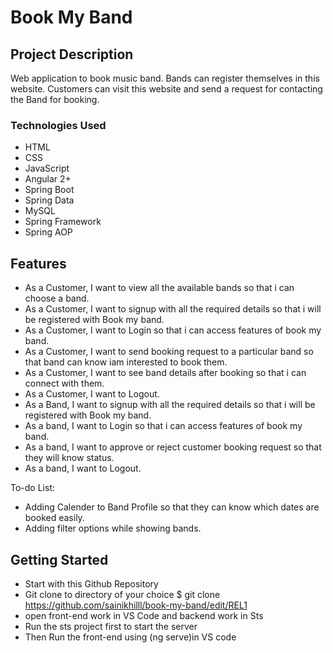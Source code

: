 # Book My Band
## Project Description
Web application to book music band. Bands can register themselves in this website. Customers can visit this website and send a request for contacting the Band for booking.


### Technologies Used
* HTML
* CSS
* JavaScript
* Angular 2+ 
* Spring Boot
* Spring Data
* MySQL
* Spring Framework
* Spring AOP

## Features

* As a Customer, I want to view all the available bands so that i can choose a band.
* As a Customer, I want to signup with all the required details so that i will be registered with Book my band.
* As a Customer, I want to Login so that i can access features of book my band.
* As a Customer, I want to send booking request to a particular band so that band can know iam interested to book them.
* As a Customer, I want to see band details after booking so that i can connect with them.
* As a Customer, I want to Logout.
* As a Band, I want to signup with all the required details so that i will be registered with Book my band.
* As a band, I want to Login so that i can access features of book my band.
* As a band, I want to approve or reject customer booking request so that they will know status.
* As a band, I want to Logout.

To-do List:
* Adding Calender to Band Profile so that they can know which dates are booked easily.
* Adding filter options while showing bands.

## Getting Started

* Start with this Github Repository
* Git clone to directory of your choice $ git clone https://github.com/sainikhilll/book-my-band/edit/REL1
* open front-end work in VS Code and backend work in Sts
* Run the sts project first to start the server
* Then Run the front-end using (ng serve)in VS code
